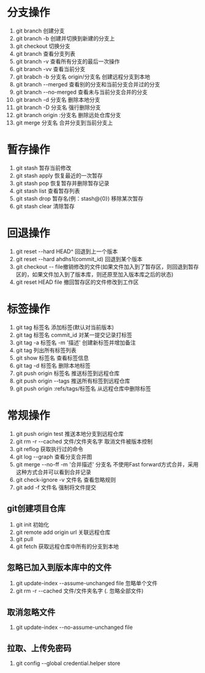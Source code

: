 
# 分支操作

1. git branch 创建分支
2. git branch -b 创建并切换到新建的分支上
3. git checkout 切换分支
4. git branch 查看分支列表
5. git branch -v 查看所有分支的最后一次操作
6. git branch -vv 查看当前分支
7. git brabch -b 分支名 origin/分支名 创建远程分支到本地
8. git branch --merged 查看别的分支和当前分支合并过的分支
9. git branch --no-merged 查看未与当前分支合并的分支
10. git branch -d 分支名 删除本地分支
11. git branch -D 分支名 强行删除分支
12. git branch origin :分支名 删除远处仓库分支
13. git merge 分支名 合并分支到当前分支上

# 暂存操作

1. git stash 暂存当前修改
2. git stash apply 恢复最近的一次暂存
3. git stash pop 恢复暂存并删除暂存记录
4. git stash list 查看暂存列表
5. git stash drop 暂存名(例：stash@{0}) 移除某次暂存
6. git stash clear 清除暂存

# 回退操作

1. git reset --hard HEAD^ 回退到上一个版本
2. git reset --hard ahdhs1(commit_id) 回退到某个版本
3. git checkout -- file撤销修改的文件(如果文件加入到了暂存区，则回退到暂存区的，如果文件加入到了版本库，则还原至加入版本库之后的状态)
4. git reset HEAD file 撤回暂存区的文件修改到工作区

# 标签操作

1. git tag 标签名 添加标签(默认对当前版本)
2. git tag 标签名 commit_id 对某一提交记录打标签
3. git tag -a 标签名 -m '描述' 创建新标签并增加备注
4. git tag 列出所有标签列表
5. git show 标签名 查看标签信息
6. git tag -d 标签名 删除本地标签
7. git push origin 标签名 推送标签到远程仓库
8. git push origin --tags 推送所有标签到远程仓库
9. git push origin :refs/tags/标签名 从远程仓库中删除标签

# 常规操作

1. git push origin test 推送本地分支到远程仓库
2. git rm -r --cached 文件/文件夹名字 取消文件被版本控制
3. git reflog 获取执行过的命令
4. git log --graph 查看分支合并图
5. git merge --no-ff -m '合并描述' 分支名 不使用Fast forward方式合并，采用这种方式合并可以看到合并记录
6. git check-ignore -v 文件名 查看忽略规则
7. git add -f 文件名 强制将文件提交

## git创建项目仓库

1. git init 初始化
2. git remote add origin url 关联远程仓库
3. git pull
4. git fetch 获取远程仓库中所有的分支到本地

## 忽略已加入到版本库中的文件

1. git update-index --assume-unchanged file 忽略单个文件
2. git rm -r --cached 文件/文件夹名字 (. 忽略全部文件)

## 取消忽略文件

1. git update-index --no-assume-unchanged file

## 拉取、上传免密码

1. git config --global credential.helper store